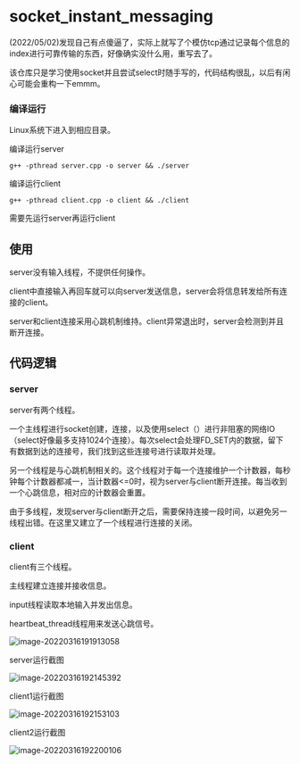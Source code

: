 # socket_instant_messaging

(2022/05/02)发现自己有点傻逼了，实际上就写了个模仿tcp通过记录每个信息的index进行可靠传输的东西，好像确实没什么用，重写去了。

该仓库只是学习使用socket并且尝试select时随手写的，代码结构很乱，以后有闲心可能会重构一下emmm。

### 编译运行

Linux系统下进入到相应目录。

编译运行server

```shell
g++ -pthread server.cpp -o server && ./server
```



编译运行client

```shell
g++ -pthread client.cpp -o client && ./client
```



需要先运行server再运行client



## 使用

server没有输入线程，不提供任何操作。

client中直接输入再回车就可以向server发送信息，server会将信息转发给所有连接的client。

server和client连接采用心跳机制维持。client异常退出时，server会检测到并且断开连接。



## 代码逻辑

### server

server有两个线程。

一个主线程进行socket创建，连接，以及使用select（）进行非阻塞的网络IO（select好像最多支持1024个连接）。每次select会处理FD_SET内的数据，留下有数据到达的连接号，我们找到这些连接号进行读取并处理。

另一个线程是与心跳机制相关的。这个线程对于每一个连接维护一个计数器，每秒钟每个计数器都减一，当计数器<=0时，视为server与client断开连接。每当收到一个心跳信息，相对应的计数器会重置。

由于多线程，发现server与client断开之后，需要保持连接一段时间，以避免另一线程出错。在这里又建立了一个线程进行连接的关闭。



### client

client有三个线程。

主线程建立连接并接收信息。

input线程读取本地输入并发出信息。

heartbeat_thread线程用来发送心跳信号。

![image-20220316191913058](https://user-images.githubusercontent.com/59024137/158579519-54113aba-3dae-4e41-a031-df5f3ef6831c.png)

server运行截图

![image-20220316192145392](https://user-images.githubusercontent.com/59024137/158579826-46a70a65-f1c2-4a5b-b03f-20b49fdfa346.png)

client1运行截图

![image-20220316192153103](https://user-images.githubusercontent.com/59024137/158579914-72ec3cd1-ddbd-43dd-8b02-77d7c033af32.png)

client2运行截图

![image-20220316192200106](https://user-images.githubusercontent.com/59024137/158579966-6a73eaf0-cb36-49cb-867c-cb534aad6c92.png)
